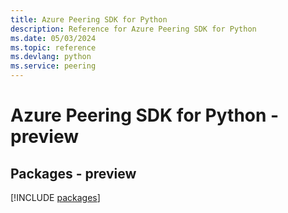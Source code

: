 ```yaml
---
title: Azure Peering SDK for Python
description: Reference for Azure Peering SDK for Python
ms.date: 05/03/2024
ms.topic: reference
ms.devlang: python
ms.service: peering
---
```

# Azure Peering SDK for Python - preview
## Packages - preview
[!INCLUDE [packages](peering-index.md)]